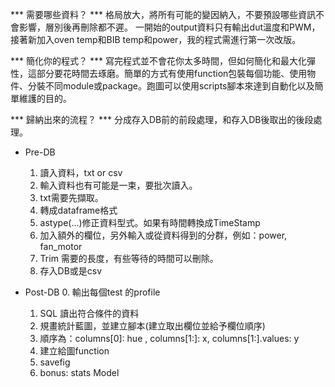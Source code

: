 *** 需要哪些資料？ ***
格局放大，將所有可能的變因納入，不要預設哪些資訊不會影響，層別後再刪除都不遲。
一開始的output資料只有輸出dut溫度和PWM，接著新加入oven temp和BIB temp和power，我的程式需進行第一次改版。

*** 簡化你的程式？ ***
寫完程式並不會花你太多時間，但如何簡化和最大化彈性，這部分要花時間去琢磨。簡單的方式有使用function包裝每個功能、使用物件、分裝不同module或package。跑圖可以使用scripts腳本來達到自動化以及簡單維護的目的。

*** 歸納出來的流程？ ***
分成存入DB前的前段處理，和存入DB後取出的後段處理。

* Pre-DB
	1. 讀入資料，txt or csv
	2. 輸入資料也有可能是一束，要批次讀入。
	3. txt需要先擷取。
	4. 轉成dataframe格式
	5. astype(...)修正資料型式。如果有時間轉換成TimeStamp
	6. 加入額外的欄位，另外輸入或從資料得到的分群，例如：power, fan_motor
	7. Trim 需要的長度，有些等待的時間可以刪除。
	8. 存入DB或是csv

* Post-DB
	0. 輸出每個test 的profile
	1. SQL 讀出符合條件的資料
	2. 規畫統計藍圖，並建立腳本(建立取出欄位並給予欄位順序)
	3. 順序為：columns[0]: hue , columns[1:]: x, columns[1:].values: y
	4. 建立給圖function
	5. savefig
	6. bonus: stats Model
